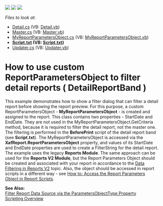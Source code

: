 <!-- default badges list -->
![](https://img.shields.io/endpoint?url=https://codecentral.devexpress.com/api/v1/VersionRange/128594329/11.2.5%2B)
[![](https://img.shields.io/badge/Open_in_DevExpress_Support_Center-FF7200?style=flat-square&logo=DevExpress&logoColor=white)](https://supportcenter.devexpress.com/ticket/details/E1396)
[![](https://img.shields.io/badge/📖_How_to_use_DevExpress_Examples-e9f6fc?style=flat-square)](https://docs.devexpress.com/GeneralInformation/403183)
<!-- default badges end -->
<!-- default file list -->
*Files to look at*:

* [Detail.cs](./CS/WinSample.Module/Detail.cs) (VB: [Detail.vb](./VB/WinSample.Module/Detail.vb))
* [Master.cs](./CS/WinSample.Module/Master.cs) (VB: [Master.vb](./VB/WinSample.Module/Master.vb))
* [MyReportParametersObject.cs](./CS/WinSample.Module/MyReportParametersObject.cs) (VB: [MyReportParametersObject.vb](./VB/WinSample.Module/MyReportParametersObject.vb))
* **[Script.txt](./CS/WinSample.Module/Script.txt) (VB: [Script.txt](./VB/WinSample.Module/Script.txt))**
* [Updater.cs](./CS/WinSample.Module/Updater.cs) (VB: [Updater.vb](./VB/WinSample.Module/Updater.vb))
<!-- default file list end -->
# How to use custom ReportParametersObject to filter detail reports ( DetailReportBand )


<p>This example demonstrates how to show a filter dialog that can filter a detail report before showing the report preview. For this purpose, a custom ReportParametersObject - <strong>MyReportParametersObject</strong> - is created and assigned to the report. This class contains two properties - StartDate and EndDate. They are not used in the MyReportParametersObject.GetCriteria method, because it is required to filter the detail report, not the master one. The filtering is performed in the <strong>BeforePrint</strong> script of the detail report band (see <strong>Script.txt</strong>). The MyReportParametersObject is accessed via the <strong>XafReport.ReportParametersObject</strong> property, and values of its StartDate and EndDate properties are used to create a FilterString for the detail report.<br />The example uses the legacy <strong>Reports Module</strong>. The same approach can be used for the <strong>Reports V2 Module</strong>, but the Report Parameters Object should be created and associated with your report in accordance to the <a href="https://documentation.devexpress.com/eXpressAppFramework/CustomDocument113594.aspx">Data Filtering in Reports V2</a> topic. Also, the object should be accessed in report scripts in a different way - see <a href="https://documentation.devexpress.com/eXpressAppFramework/CustomDocument114451.aspx">How to: Access the Report Parameters Object in Report Scripts</a>.</p>
<p><strong>See Also:</strong><br /> <a href="http://documentation.devexpress.com/#Xaf/CustomDocument2778"><u>Filter Report Data Source via the ParametersObjectType Property</u></a><br /> <a href="http://documentation.devexpress.com/#XtraReports/CustomDocument2615"><u>Scripting Overview</u></a></p>

<br/>


